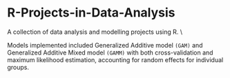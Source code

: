 # R-Projects-in-Data-Analysis
A collection of data analysis and modelling projects using R. \

Models implemented included Generalized Additive model `(GAM)` and Generalized Additive Mixed model `(GAMM)` with both cross-validation and maximum likelihood estimation, accounting for random effects for individual groups.

